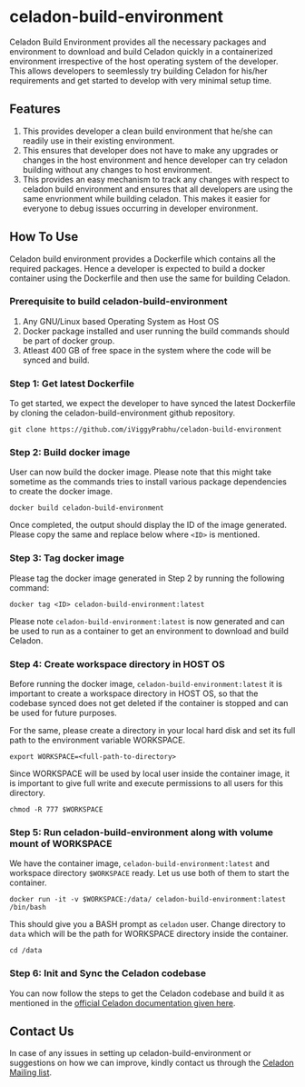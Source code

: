 # celadon-build-environment

Celadon Build Environment provides all the necessary packages and environment to download and build Celadon quickly in a containerized environment irrespective of the host operating system of the developer. This allows developers to seemlessly try building Celadon for his/her requirements and get started to develop with very minimal setup time.

## Features
1. This provides developer a clean build environment that he/she can readily use in their existing environment.
2. This ensures that developer does not have to make any upgrades or changes in the host environment and hence developer can try celadon building without any changes to host environment.
3. This provides an easy mechanism to track any changes with respect to celadon build environment and ensures that all developers are using the same envrionment while building celadon. This makes it easier for everyone to debug issues occurring in developer environment. 

## How To Use

Celadon build environment provides a Dockerfile which contains all the required packages. Hence a developer is expected to build a docker container using the Dockerfile and then use the same for building Celadon. 

### Prerequisite to build celadon-build-environment
1. Any GNU/Linux based Operating System as Host OS
2. Docker package installed and user running the build commands should be part of docker group.
3. Atleast 400 GB of free space in the system where the code will be synced and build.

### Step 1: Get latest Dockerfile
To get started, we expect the developer to have synced the latest Dockerfile by cloning the celadon-build-environment github repository.

`git clone https://github.com/iViggyPrabhu/celadon-build-environment`

### Step 2: Build docker image
User can now build the docker image. Please note that this might take sometime as the commands tries to install various package dependencies to create the docker image.

`docker build celadon-build-environment`

Once completed, the output should display the ID of the image generated. Please copy the same and replace below where `<ID>` is mentioned.

### Step 3: Tag docker image

Please tag the docker image generated in Step 2 by running the following command:

`docker tag <ID> celadon-build-environment:latest`

Please note `celadon-build-environment:latest` is now generated and can be used to run as a container to get an environment to download and build Celadon.

### Step 4: Create workspace directory in HOST OS
Before running the docker image, `celadon-build-environment:latest` it is important to create a workspace directory in HOST OS, so that the codebase synced does not get deleted if the container is stopped and can be used for future purposes.

For the same, please create a directory in your local hard disk and set its full path to the environment variable WORKSPACE.

`export WORKSPACE=<full-path-to-directory>`

Since WORKSPACE will be used by local user inside the container image, it is important to give full write and execute permissions to all users for this directory.

`chmod -R 777 $WORKSPACE`

### Step 5: Run celadon-build-environment along with volume mount of WORKSPACE

We have the container image, `celadon-build-environment:latest` and workspace directory `$WORKSPACE` ready. Let us use both of them to start the container.

`docker run -it -v $WORKSPACE:/data/ celadon-build-environment:latest /bin/bash`

This should give you a BASH prompt as `celadon` user. Change directory to `data` which will be the path for WORKSPACE directory inside the container.

`cd /data`

### Step 6: Init and Sync the Celadon codebase

You can now follow the steps to get the Celadon codebase and build it as mentioned in the [official Celadon documentation given here](https://docs.01.org/celadon/getting-started/build-source.html#build-c-in-vm-with-android-12).

## Contact Us

In case of any issues in setting up celadon-build-environment or suggestions on how we can improve, kindly contact us through the [Celadon Mailing list](https://lists.01.org/postorius/lists/celadon.lists.01.org/).
